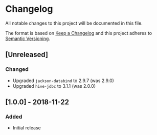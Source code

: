 # Changelog
All notable changes to this project will be documented in this file.

The format is based on [Keep a Changelog](http://keepachangelog.com/en/1.0.0/)
and this project adheres to [Semantic Versioning](http://semver.org/spec/v2.0.0.html).

## [Unreleased]
### Changed
- Upgraded `jackson-databind` to 2.9.7 (was 2.9.0)
- Upgraded `hive-jdbc` to 3.1.1 (was 2.0.0)

## [1.0.0] - 2018-11-22
### Added
- Initial release
